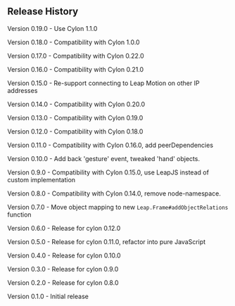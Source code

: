 ## Release History

Version 0.19.0 - Use Cylon 1.1.0

Version 0.18.0 - Compatibility with Cylon 1.0.0

Version 0.17.0 - Compatibility with Cylon 0.22.0

Version 0.16.0 - Compatibility with Cylon 0.21.0

Version 0.15.0 - Re-support connecting to Leap Motion on other IP addresses

Version 0.14.0 - Compatibility with Cylon 0.20.0

Version 0.13.0 - Compatibility with Cylon 0.19.0

Version 0.12.0 - Compatibility with Cylon 0.18.0

Version 0.11.0 - Compatibility with Cylon 0.16.0, add peerDependencies

Version 0.10.0 - Add back 'gesture' event, tweaked 'hand' objects.

Version 0.9.0 - Compatibility with Cylon 0.15.0, use LeapJS instead of custom implementation

Version 0.8.0 - Compatibility with Cylon 0.14.0, remove node-namespace.

Version 0.7.0 - Move object mapping to new `Leap.Frame#addObjectRelations` function

Version 0.6.0 - Release for cylon 0.12.0

Version 0.5.0 - Release for cylon 0.11.0, refactor into pure JavaScript

Version 0.4.0 - Release for cylon 0.10.0

Version 0.3.0 - Release for cylon 0.9.0

Version 0.2.0 - Release for cylon 0.8.0

Version 0.1.0 - Initial release
